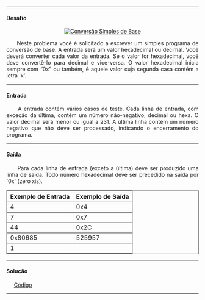 <hr />

<h4 align="left">Desafio</h4>
    <p align="center">
        <a align="center" href="https://resources.urionlinejudge.com.br/gallery/images/problems/UOJ_1199.gif">
            <img 
                src="https://resources.urionlinejudge.com.br/gallery/images/problems/UOJ_1199.gif" 
                alt="Conversão Simples de Base" 
            />
        </a>
    </p>
    <p align="justify">
        &nbsp;&nbsp;&nbsp;&nbsp;&nbsp;Neste problema você é solicitado a escrever um simples programa de conversão de base. A entrada será um valor 
        hexadecimal ou decimal. Você deverá converter cada valor da entrada. Se o valor for hexadecimal, você deve convertê-lo para decimal e 
        vice-versa. O valor hexadecimal inicia sempre com “0x” ou também, é aquele valor cuja segunda casa contém a letra 'x'.
    </p>

<hr />

<h4 align="left">Entrada</h4>
    <p align="justify">
        &nbsp;&nbsp;&nbsp;&nbsp;&nbsp;A entrada contém vários casos de teste. Cada linha de entrada, com exceção da última, contém um número 
        não-negativo, decimal ou hexa. O valor decimal será menor ou igual a 231. A última linha contém um número negativo que não deve ser 
        processado, indicando o encerramento do programa.
    </p>

<hr />

<h4 align="left">Saída</h4>
    <p align="justify">
        &nbsp;&nbsp;&nbsp;&nbsp;&nbsp;Para cada linha de entrada (exceto a última) deve ser produzido uma linha de saída. Todo número 
        hexadecimal deve ser precedido na saída por '0x' (zero xis).
    </p>

<table border=1>
    <tr>
        <th>Exemplo de Entrada</th>
        <th>Exemplo de Saída</th>
    </tr>
    <tr>
        <td>4</td>
        <td>0x4</td>
    </tr>
    <tr>
        <td>7</td>
        <td>0x7</td>
    </tr>
    <tr>
        <td>44</td>
        <td>0x2C</td>
    </tr>
    <tr>
        <td>0x80685</td>
        <td>525957</td>
    </tr>
    <tr>
        <td>1</td>
        <td></td>
    </tr>
</table>

<hr />

<h4 align="left">Solução</h4>
    <p align="left">
        &nbsp;&nbsp;&nbsp;&nbsp;&nbsp;<a href="#">Código</a>
    </p>

<hr />